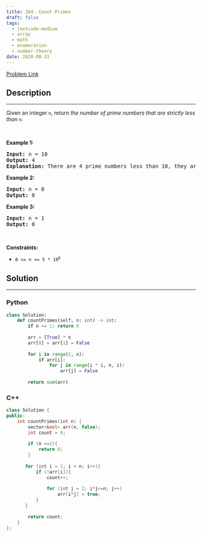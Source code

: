 ```yaml
---
title: 204. Count Primes
draft: false
tags: 
  - leetcode-medium
  - array
  - math
  - enumeration
  - number-theory
date: 2020-08-31
---
```


[Problem Link](https://leetcode.com/problems/count-primes/)

## Description

---
<p>Given an integer <code>n</code>, return <em>the number of prime numbers that are strictly less than</em> <code>n</code>.</p>

<p>&nbsp;</p>
<p><strong class="example">Example 1:</strong></p>

<pre>
<strong>Input:</strong> n = 10
<strong>Output:</strong> 4
<strong>Explanation:</strong> There are 4 prime numbers less than 10, they are 2, 3, 5, 7.
</pre>

<p><strong class="example">Example 2:</strong></p>

<pre>
<strong>Input:</strong> n = 0
<strong>Output:</strong> 0
</pre>

<p><strong class="example">Example 3:</strong></p>

<pre>
<strong>Input:</strong> n = 1
<strong>Output:</strong> 0
</pre>

<p>&nbsp;</p>
<p><strong>Constraints:</strong></p>

<ul>
	<li><code>0 &lt;= n &lt;= 5 * 10<sup>6</sup></code></li>
</ul>


## Solution

---
### Python
``` py title='count-primes'
class Solution:
    def countPrimes(self, n: int) -> int:
        if n <= 1: return 0
        
        arr = [True] * n
        arr[0] = arr[1] = False
        
        for i in range(2, n):
            if arr[i]:
                for j in range(i * i, n, i):
                    arr[j] = False
        
        return sum(arr)
```
### C++
``` cpp title='count-primes'
class Solution {
public:
    int countPrimes(int n) {
        vector<bool> arr(n, false);
        int count = 0;
        
        if (n <=2){
            return 0;
        } 
        
       for (int i = 2; i < n; i++){
           if (!arr[i]){
               count++;
               
               for (int j = 2; i*j<=n; j++)
                   arr[i*j] = true;
           }
       }
        
        return count;
    }
};
```

